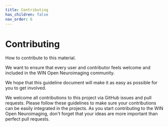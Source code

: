 ```yaml
---
title: Contributing
has_children: false
nav_order: 6
---
```


# Contributing
How to contribute to this material.

We want to ensure that every user and contributor feels welcome and included in the WIN Open Neuroimaging community.

We hope that this guideline document will make it as easy as possible for you to get involved.

We welcome all contributions to this project via GitHub issues and pull requests. Please follow these guidelines to make sure your contributions can be easily integrated in the projects. As you start contributing to the WIN Open Neuroimaging, don't forget that your ideas are more important than perfect pull requests.
